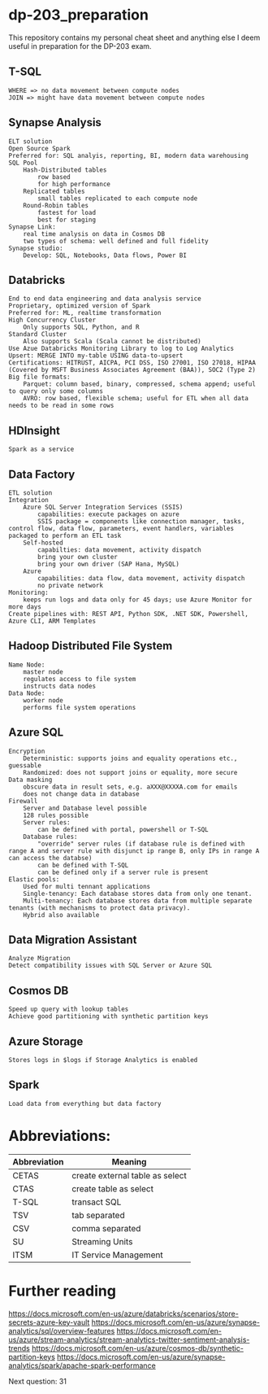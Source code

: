 # dp-203_preparation
This repository contains my personal cheat sheet and anything else I deem useful in preparation for the DP-203 exam.

## T-SQL

	WHERE => no data movement between compute nodes
	JOIN => might have data movement between compute nodes

## Synapse Analysis
	ELT solution
	Open Source Spark
	Preferred for: SQL analyis, reporting, BI, modern data warehousing
	SQL Pool
		Hash-Distributed tables
			row based
			for high performance
		Replicated tables
			small tables replicated to each compute node
		Round-Robin tables
			fastest for load
			best for staging
	Synapse Link:
		real time analysis on data in Cosmos DB
		two types of schema: well defined and full fidelity
	Synapse studio:
		Develop: SQL, Notebooks, Data flows, Power BI
## Databricks
	End to end data engineering and data analysis service
	Proprietary, optimized version of Spark
	Preferred for: ML, realtime transformation
	High Concurrency Cluster
		Only supports SQL, Python, and R
	Standard Cluster
		Also supports Scala (Scala cannot be distributed)
	Use Azue Databricks Monitoring Library to log to Log Analytics
	Upsert: MERGE INTO my-table USING data-to-upsert
	Certifications: HITRUST, AICPA, PCI DSS, ISO 27001, ISO 27018, HIPAA (Covered by MSFT Business Associates Agreement (BAA)), SOC2 (Type 2)
	Big file formats:
		Parquet: column based, binary, compressed, schema append; useful to query only some columns
		AVRO: row based, flexible schema; useful for ETL when all data needs to be read in some rows
## HDInsight
	Spark as a service
## Data Factory
	ETL solution
	Integration
		Azure SQL Server Integration Services (SSIS)
			capabilities: execute packages on azure
			SSIS package = components like connection manager, tasks, control flow, data flow, parameters, event handlers, variables packaged to perform an ETL task
		Self-hosted
			capabilties: data movement, activity dispatch
			bring your own cluster
			bring your own driver (SAP Hana, MySQL)
		Azure
			capabilities: data flow, data movement, activity dispatch
			no private network
	Monitoring:
		keeps run logs and data only for 45 days; use Azure Monitor for more days
	Create pipelines with: REST API, Python SDK, .NET SDK, Powershell, Azure CLI, ARM Templates
## Hadoop Distributed File System 
	Name Node: 
		master node
		regulates access to file system
		instructs data nodes
	Data Node:
		worker node
		performs file system operations
## Azure SQL
	Encryption
		Deterministic: supports joins and equality operations etc., guessable
		Randomized: does not support joins or equality, more secure
	Data masking
		obscure data in result sets, e.g. aXXX@XXXXA.com for emails
		does not change data in database
	Firewall
		Server and Database level possible
		128 rules possible
		Server rules:
			can be defined with portal, powershell or T-SQL
		Database rules:
			"override" server rules (if database rule is defined with range A and server rule with disjunct ip range B, only IPs in range A can access the databse)
			can be defined with T-SQL
			can be defined only if a server rule is present
	Elastic pools:
		Used for multi tennant applications
		Single-tenancy: Each database stores data from only one tenant.
		Multi-tenancy: Each database stores data from multiple separate tenants (with mechanisms to protect data privacy).
		Hybrid also available
## Data Migration Assistant
	Analyze Migration
	Detect compatibility issues with SQL Server or Azure SQL
## Cosmos DB
	Speed up query with lookup tables
	Achieve good partitioning with synthetic partition keys
## Azure Storage
	Stores logs in $logs if Storage Analytics is enabled
## Spark
	Load data from everything but data factory


# Abbreviations:
| Abbreviation | Meaning |
| ------------- | ------------- |
| CETAS | create external table as select |
| CTAS | create table as select |
| T-SQL | transact SQL |
| TSV | tab separated |
| CSV | comma separated | 
| SU | Streaming Units | 
| ITSM | IT Service Management | 

# Further reading
https://docs.microsoft.com/en-us/azure/databricks/scenarios/store-secrets-azure-key-vault
https://docs.microsoft.com/en-us/azure/synapse-analytics/sql/overview-features
https://docs.microsoft.com/en-us/azure/stream-analytics/stream-analytics-twitter-sentiment-analysis-trends
https://docs.microsoft.com/en-us/azure/cosmos-db/synthetic-partition-keys
https://docs.microsoft.com/en-us/azure/synapse-analytics/spark/apache-spark-performance

Next question: 31